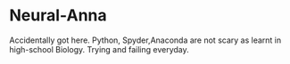 # Neural-Anna
Accidentally got here. Python, Spyder,Anaconda are not scary as learnt in high-school Biology. Trying and failing everyday. 
